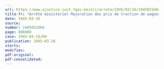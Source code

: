 ```yaml
---
url: https://www.ejustice.just.fgov.be/eli/arrete/1945/03/16/1945031604/justel
title-fr: "Arrêté ministériel Majoration des prix de traction de wagons par la S.A. Chemin de fer industriel du Port de Vilvorde et Extensions"
date: 1945-03-16
source:
number: 1945031604
page: 888888
case: 1945-03-16/04
publication: 1945-03-28
starts:
modifies:
pdf-original:
pdf-consolidated:
---
```


